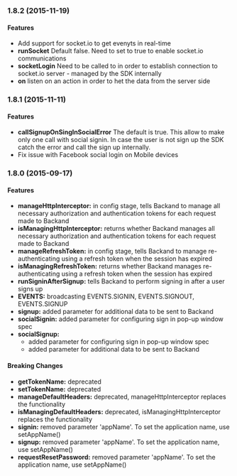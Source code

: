 <a name="1.8.2"></a>

### 1.8.2 (2015-11-19)

#### Features

* Add support for socket.io to get evenyts in real-time
* **runSocket** Default false. Need to set to true to enable socket.io communications
* **socketLogin** Need to be called to in order to establish connection to socket.io server - managed by the SDK internally
* **on** listen on an action in order to het the data from the server side

### 1.8.1 (2015-11-11)

#### Features

* **callSignupOnSingInSocialError** The default is true. This allow to make only one call with social signin. In case the user is not sign up the SDK catch the error and call the sign up internally.
* Fix issue with Facebook social login on Mobile devices

### 1.8.0 (2015-09-17)


#### Features

* **manageHttpInterceptor:** in config stage, tells Backand to manage all necessary authorization and authentication tokens for each request made to Backand
* **isManagingHttpInterceptor:** returns whether Backand manages all necessary authorization and authentication tokens for each request made to Backand
* **manageRefreshToken:** in config stage, tells Backand to manage re-authenticating using a refresh token when the session has expired
* **isManagingRefreshToken:** returns whether Backand manages re-authenticating using a refresh token when the session has expired
* **runSigninAfterSignup:** tells Backand to perform signing in after a user signs up
* **EVENTS:** broadcasting EVENTS.SIGNIN, EVENTS.SIGNOUT, EVENTS.SIGNUP
* **signup:** added parameter for additional data to be sent to Backand
* **socialSignin:** added parameter for configuring sign in pop-up window spec
* **socialSignup:**
  * added parameter for configuring sign in pop-up window spec
  * added parameter for additional data to be sent to Backand


#### Breaking Changes

* **getTokenName:** deprecated
* **setTokenName:** deprecated
* **manageDefaultHeaders:** deprecated, manageHttpInterceptor replaces the functionality
* **isManagingDefaultHeaders:** deprecated, isManagingHttpInterceptor replaces the functionality
* **signin:** removed parameter 'appName'. To set the application name, use setAppName()
* **signup:** removed parameter 'appName'. To set the application name, use setAppName()
* **requestResetPassword:** removed parameter 'appName'. To set the application name, use setAppName()



